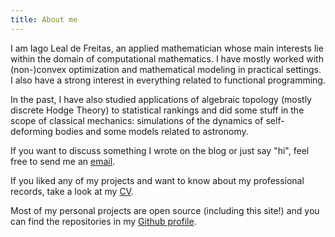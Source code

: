```yaml
---
title: About me
---
```


I am Iago Leal de Freitas,
an applied mathematician
whose main interests lie within the domain of computational mathematics.
I have mostly worked with (non-)convex optimization
and mathematical modeling in practical settings.
I also have a strong interest in everything related to functional programming.

In the past, I have also studied applications of algebraic topology
(mostly discrete Hodge Theory) to statistical rankings
and did some stuff in the scope of classical mechanics:
simulations of the dynamics of self-deforming bodies
and some models related to astronomy.

If you want to discuss something I wrote on the blog or just say "hi",
feel free to send me an [email](mailto:me@iagoleal.com).

If you liked any of my projects and want to know about my professional records,
take a look at my [CV](/data/cv.pdf).

Most of my personal projects are open source (including this site!)
and you can find the repositories in my [Github profile](https://github.com/iagoleal).
